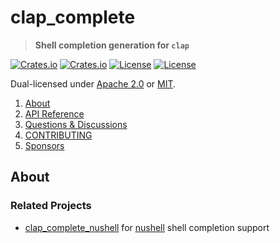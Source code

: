 <!-- omit in TOC -->
# clap_complete

> **Shell completion generation for `clap`**

[![Crates.io](https://img.shields.io/crates/v/clap_complete?style=flat-square)](https://crates.io/crates/clap_complete)
[![Crates.io](https://img.shields.io/crates/d/clap_complete?style=flat-square)](https://crates.io/crates/clap_complete)
[![License](https://img.shields.io/badge/license-Apache%202.0-blue?style=flat-square)](https://github.com/clap-rs/clap/blob/clap_complete-v4.5.48/LICENSE-APACHE)
[![License](https://img.shields.io/badge/license-MIT-blue?style=flat-square)](https://github.com/clap-rs/clap/blob/clap_complete-v4.5.48/LICENSE-MIT)

Dual-licensed under [Apache 2.0](LICENSE-APACHE) or [MIT](LICENSE-MIT).

1. [About](#about)
2. [API Reference](https://docs.rs/clap_complete)
3. [Questions & Discussions](https://github.com/clap-rs/clap/discussions)
4. [CONTRIBUTING](https://github.com/clap-rs/clap/blob/clap_complete-v4.5.48/clap_complete/CONTRIBUTING.md)
5. [Sponsors](https://github.com/clap-rs/clap/blob/clap_complete-v4.5.48/README.md#sponsors)

## About

### Related Projects

- [clap_complete_nushell](https://crates.io/crates/clap_complete_nushell) for [nushell](https://www.nushell.sh/) shell completion support
